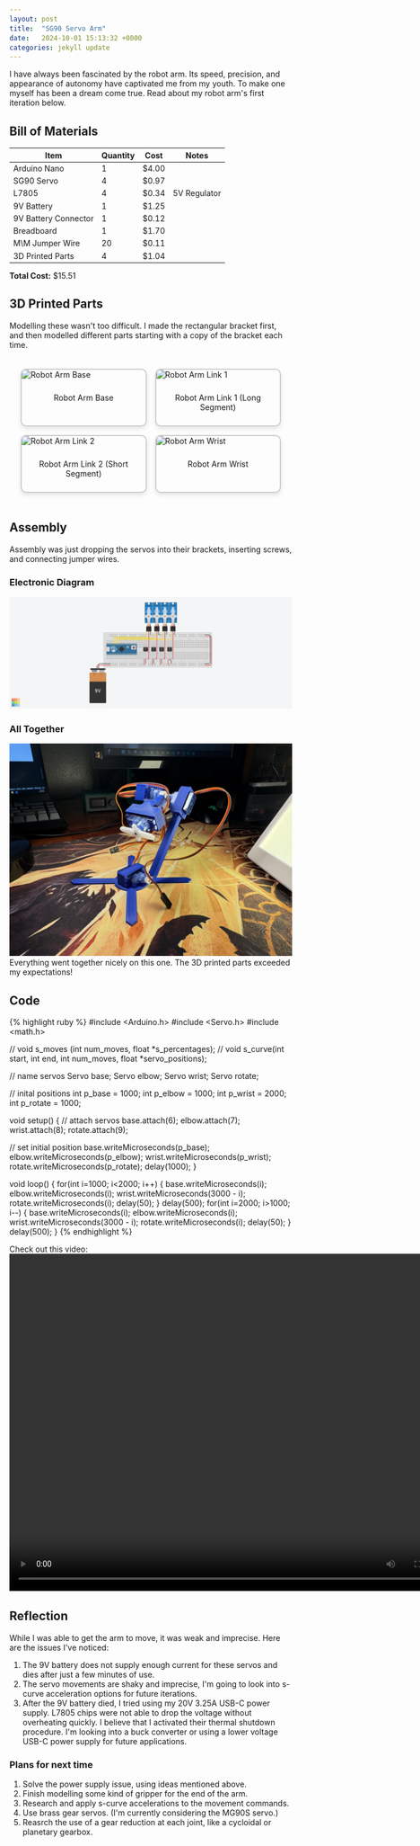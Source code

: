```yaml
---
layout: post
title:  "SG90 Servo Arm"
date:   2024-10-01 15:13:32 +0000
categories: jekyll update
---
```

I have always been fascinated by the robot arm. Its speed, 
precision, and appearance of autonomy have captivated me from my youth.
To make one myself has been a dream come true. Read about my robot arm's 
first iteration below.

## Bill of Materials

| Item                 | Quantity | Cost  | Notes        |
|----------------------|----------|-------|--------------|
| Arduino Nano         | 1        | $4.00 |              |
| SG90 Servo           | 4        | $0.97 |              |
| L7805                | 4        | $0.34 | 5V Regulator |
| 9V Battery           | 1        | $1.25 |              |
| 9V Battery Connector | 1        | $0.12 |              |
| Breadboard           | 1        | $1.70 |              |
| M\M Jumper Wire      | 20       | $0.11 |              |
| 3D Printed Parts     | 4        | $1.04 |              |

**Total Cost:** $15.51

## 3D Printed Parts
Modelling these wasn't too difficult. I made the rectangular bracket first, and then modelled different parts starting with a copy of the bracket each time.

<div style="display: grid; grid-template-columns: repeat(2, 1fr); gap: 15px; padding: 20px;">
  <div style="border: 2px solid #ccc; border-radius: 10px; box-shadow: 0 4px 8px rgba(0, 0, 0, 0.1); overflow: hidden;">
    <img src="{{ jhk35.github.io }}/assets/media/tiny-robot-arm/foot_rev4.png" alt="Robot Arm Base" style="width: 100%; height: 100%; object-fit: cover;">
    <p style="text-align: center; padding: 10px;">Robot Arm Base</p>
  </div>
  <div style="border: 2px solid #ccc; border-radius: 10px; box-shadow: 0 4px 8px rgba(0, 0, 0, 0.1); overflow: hidden;">
    <img src="{{ jhk35.github.io }}/assets/media/tiny-robot-arm/long_arm_rev4.png" alt="Robot Arm Link 1" style="width: 100%; height: 100%; object-fit: cover;">
    <p style="text-align: center; padding: 10px;">Robot Arm Link 1 (Long Segment)</p>
  </div>
  <div style="border: 2px solid #ccc; border-radius: 10px; box-shadow: 0 4px 8px rgba(0, 0, 0, 0.1); overflow: hidden;">
    <img src="{{ jhk35.github.io }}/assets/media/tiny-robot-arm/short_arm_rev4.png" alt="Robot Arm Link 2" style="width: 100%; height: 100%; object-fit: cover;">
    <p style="text-align: center; padding: 10px;">Robot Arm Link 2 (Short Segment)</p>
  </div>
  <div style="border: 2px solid #ccc; border-radius: 10px; box-shadow: 0 4px 8px rgba(0, 0, 0, 0.1); overflow: hidden;">
    <img src="{{ jhk35.github.io }}/assets/media/tiny-robot-arm/wrist_rev4.png" alt="Robot Arm Wrist" style="width: 100%; height: 100%; object-fit: cover;">
    <p style="text-align: center; padding: 10px;">Robot Arm Wrist</p>
  </div>
</div>

## Assembly
Assembly was just dropping the servos into their brackets, inserting screws, and connecting jumper wires. 


### Electronic Diagram
![Simple Electronic Diagram, made in Tinkercad, using Arduino Nano, 9 Volt Battery, 4x L7805, and 4x SG90 Servo.](/assets/media/tiny-robot-arm/TinyRobotArmCircuit.png "Robot Arm Circuit")

### All Together
![3D models mentioned earlier were assembled into a small blue robot arm posed in a working position.](/assets/media/tiny-robot-arm/TinyRobotArm.png "Tiny Robot Arm")
Everything went together nicely on this one. The 3D printed parts exceeded my expectations!


## Code
{% highlight ruby %}
#include <Arduino.h>
#include <Servo.h>
#include <math.h>

// void s_moves (int num_moves, float *s_percentages);
// void s_curve(int start, int end, int num_moves, float *servo_positions);

// name servos
Servo base;
Servo elbow;
Servo wrist;
Servo rotate;

// inital positions
int p_base = 1000;
int p_elbow = 1000;
int p_wrist = 2000;
int p_rotate = 1000;

void setup() {
  // attach servos
  base.attach(6);
  elbow.attach(7);
  wrist.attach(8);
  rotate.attach(9);

  // set initial position
  base.writeMicroseconds(p_base);
  elbow.writeMicroseconds(p_elbow);
  wrist.writeMicroseconds(p_wrist);
  rotate.writeMicroseconds(p_rotate);
  delay(1000);
}

void loop() {
  for(int i=1000; i<2000; i++) {
    base.writeMicroseconds(i);
    elbow.writeMicroseconds(i);
    wrist.writeMicroseconds(3000 - i);
    rotate.writeMicroseconds(i);
    delay(50);
  }
  delay(500);
  for(int i=2000; i>1000; i--) {
    base.writeMicroseconds(i);
    elbow.writeMicroseconds(i);
    wrist.writeMicroseconds(3000 - i);
    rotate.writeMicroseconds(i);
    delay(50);
  }
  delay(500);
}
{% endhighlight %}



Check out this video:
<video src="{{jhk35.github.io}}/assets/media/tiny-robot-arm/TinyRobotArm.mov" width="800" height="600" controls></video>

## Reflection
While I was able to get the arm to move, it was weak and imprecise.
Here are the issues I've noticed:
1. The 9V battery does not supply enough current for these servos
and dies after just a few minutes of use.
2. The servo movements are shaky and imprecise, I'm going to look 
into s-curve acceleration options for future iterations.
3. After the 9V battery died, I tried using my 20V 3.25A USB-C power 
supply. L7805 chips were not able to drop the voltage without 
overheating quickly. I believe that I activated their thermal 
shutdown procedure. I'm looking into a buck converter or using a 
lower voltage USB-C power supply for future applications.

### Plans for next time
1. Solve the power supply issue, using ideas mentioned above.
2. Finish modelling some kind of gripper for the end of the arm.
3. Research and apply s-curve accelerations to the movement commands.
4. Use brass gear servos. (I'm currently considering the MG90S servo.)
5. Reasrch the use of a gear reduction at each joint, like a cycloidal 
or planetary gearbox.